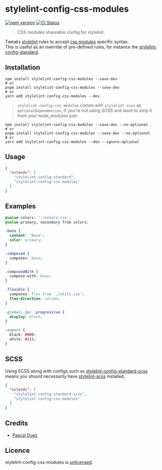 # stylelint-config-css-modules

[![npm version][npm-image]][npm-url]
[![CI Status][ci-image]][ci-url]

> CSS modules shareable config for stylelint.

Tweaks [stylelint] rules to accept [css modules] specific syntax.  
This is useful as an override of pre-defined rules, for instance the [stylelint-config-standard].

## Installation

```
npm install stylelint-config-css-modules --save-dev
# or
pnpm install stylelint-config-css-modules --save-dev
# or
yarn add stylelint-config-css-modules --dev
```

> `stylelint-config-css-modules` comes with `stylelint-scss` as `optionalDependencies`, 
if you're not using SCSS and want to strip it from your node_modules just:

```
npm install stylelint-config-css-modules --save-dev --no-optional
# or
pnpm install stylelint-config-css-modules --save-dev --no-optional
# or
yarn add stylelint-config-css-modules --dev --ignore-optional
```

## Usage

```json
{
  "extends": [
    "stylelint-config-standard",
    "stylelint-config-css-modules"
  ]
}
```

## Examples

```css
@value colors: './colors.css';
@value primary, secondary from colors;

.base {
  content: 'base';
  color: primary;
}

.composed {
  composes: base;
}

.composedWith {
  compose-with: base;
}

.flexible {
  composes: flex from './utils.css';
  flex-direction: column;
}

:global(.js) .progressive {
  display: block;
}

:export {
  black: #000;
  white: #111;
}
```

## SCSS

Using SCSS along with configs such as [stylelint-config-standard-scss] means you 
should necessarily have [stylelint-scss] installed.

```json
{
  "extends": [
    "stylelint-config-standard-scss",
    "stylelint-config-css-modules"
  ]
}
```

## Credits

- [Pascal Duez](https://github.com/pascalduez)

## Licence

stylelint-config-css-modules is [unlicensed](http://unlicense.org/).

[npm-url]: https://www.npmjs.org/package/stylelint-config-css-modules
[npm-image]: http://img.shields.io/npm/v/stylelint-config-css-modules.svg?style=flat-square
[ci-url]: https://github.com/pascalduez/stylelint-config-css-modules/actions/workflows/ci.yml
[ci-image]:  https://img.shields.io/github/actions/workflow/status/pascalduez/stylelint-config-css-modules/ci.yml?branch=main&style=flat-square

[stylelint]: https://github.com/stylelint/stylelint
[css modules]: https://github.com/css-modules/css-modules
[stylelint-scss]: https://github.com/stylelint-scss/stylelint-config-standard-scss
[stylelint-config-standard]: https://github.com/stylelint/stylelint-config-standard
[stylelint-config-standard-scss]: https://github.com/stylelint-scss/stylelint-config-standard-scss

